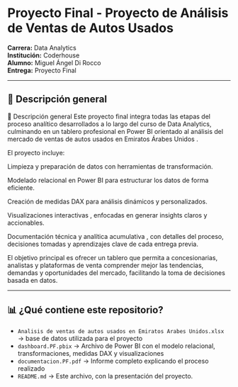 # Proyecto Final - Proyecto de Análisis de Ventas de Autos Usados

**Carrera:** Data Analytics  
**Institución:** Coderhouse  
**Alumno:** Miguel Ángel Di Rocco  
**Entrega:** Proyecto Final 

---

## 📌 Descripción general

📌 Descripción general
Este proyecto final integra todas las etapas del proceso analítico desarrollados a lo largo del curso de Data Analytics, culminando en un tablero profesional en Power BI orientado al análisis del mercado de ventas de autos usados ​​en Emiratos Árabes Unidos .

El proyecto incluye:

Limpieza y preparación de datos con herramientas de transformación.

Modelado relacional en Power BI para estructurar los datos de forma eficiente.

Creación de medidas DAX para análisis dinámicos y personalizados.

Visualizaciones interactivas , enfocadas en generar insights claros y accionables.

Documentación técnica y analítica acumulativa , con detalles del proceso, decisiones tomadas y aprendizajes clave de cada entrega previa.

El objetivo principal es ofrecer un tablero que permita a concesionarias, analistas y plataformas de venta comprender mejor las tendencias, demandas y oportunidades del mercado, facilitando la toma de decisiones basada en datos.


---

## 📊 ¿Qué contiene este repositorio?

- `Analisis de ventas de autos usados en Emiratos Arabes Unidos.xlsx` → base de datos utilizada para el proyecto
- `dashboard.PF.pbix` → Archivo de Power BI con el modelo relacional, transformaciones, medidas DAX y visualizaciones  
- `documentacion.PF.pdf` → Informe completo explicando el proceso realizado    
- `README.md` → Este archivo, con la presentación del proyecto.
